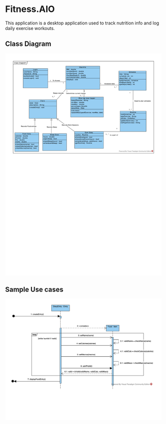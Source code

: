 # Fitness.AIO 

This application is a desktop application used to track nutrition info and log daily exercise workouts.

## Class Diagram

![Class Diagram](ClassDiagram.png?raw=true "Class Diagram")

## Sample Use cases

![Use Case](FoodLog_UseCase1.png?raw=true "Use Cases")